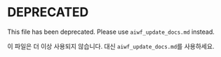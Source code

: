# DEPRECATED

This file has been deprecated. Please use `aiwf_update_docs.md` instead.

이 파일은 더 이상 사용되지 않습니다. 대신 `aiwf_update_docs.md`를 사용하세요.